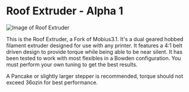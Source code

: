 # Roof Extruder - Alpha 1

![Image of Roof Extruder](https://github.com/volcom8190/Roof-Extruder/blob/master/Renders/Roof_Extruder_Render_11-09-2019.JPG?raw=true)

This is the Roof Extruder, a Fork of Mobius3.1. It's a dual geared hobbed filament extruder designed for use with any printer. It features a 4:1 belt driven design to provide torque while being able to be near silent.  It has been tested to work with most flexibles in a Bowden configuration. You must perform your own tuning to get the best results.

A Pancake or slightly larger stepper is recommended, torque should not exceed 36ozin for best performance.